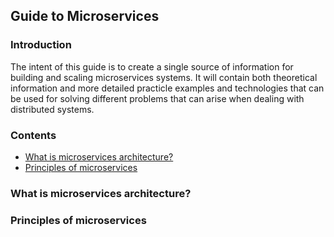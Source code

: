 ## Guide to Microservices
### Introduction
The intent of this guide is to create a single source of information for building and scaling microservices systems. It will contain both theoretical information and more detailed practicle examples and technologies that can be used for solving different problems that can arise when dealing with distributed systems. 
### Contents
 - [What is microservices architecture?](#what-is-microservices-architecture)
 - [Principles of microservices](#principles-of-microservices)
### What is microservices architecture?
### Principles of microservices
<!--stackedit_data:
eyJoaXN0b3J5IjpbMTU4OTI1MDU0NiwyMDMxOTI3MjA0XX0=
-->
